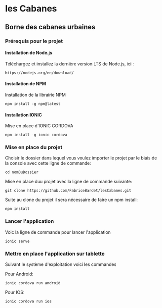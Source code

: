 # les Cabanes

## Borne des cabanes urbaines

### Prérequis pour le projet

#### Installation de Node.js

Téléchargez et installez la dernière version LTS de Node.js, ici :

```https://nodejs.org/en/download/```

#### Installation de NPM

Installation de la librairie NPM

```npm install -g npm@latest```

#### Installation IONIC

Mise en place d'IONIC CORDOVA

```npm install -g ionic cordova```

### Mise en place du projet

Choisir le dossier dans lequel vous voulez importer le projet par le biais de la console avec cette ligne de commande:

```cd nomDuDossier```

Mise en place duu projet avec la ligne de commande suivante:

```git clone https://github.com/FabriceBardet/lesCabanes.git```

Suite au clone du projet il sera nécessaire de faire un npm install:

```npm install```

### Lancer l'application

Voic la ligne de commande pour lancer l'application

```ionic serve```

### Mettre en place l'application sur tablette

Suivant le système d'exploitation voici les commandes

Pour Android:

```ionic cordova run android```

Pour IOS:

```ionic cordova run ios```

